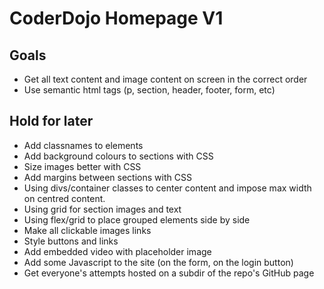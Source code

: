 # CoderDojo Homepage V1

## Goals

- Get all text content and image content on screen in the correct order
- Use semantic html tags (p, section, header, footer, form, etc)

## Hold for later

- Add classnames to elements
- Add background colours to sections with CSS
- Size images better with CSS
- Add margins between sections with CSS
- Using divs/container classes to center content and impose max width on centred content.
- Using grid for section images and text
- Using flex/grid to place grouped elements side by side
- Make all clickable images links
- Style buttons and links
- Add embedded video with placeholder image
- Add some Javascript to the site (on the form, on the login button)
- Get everyone's attempts hosted on a subdir of the repo's GitHub page
